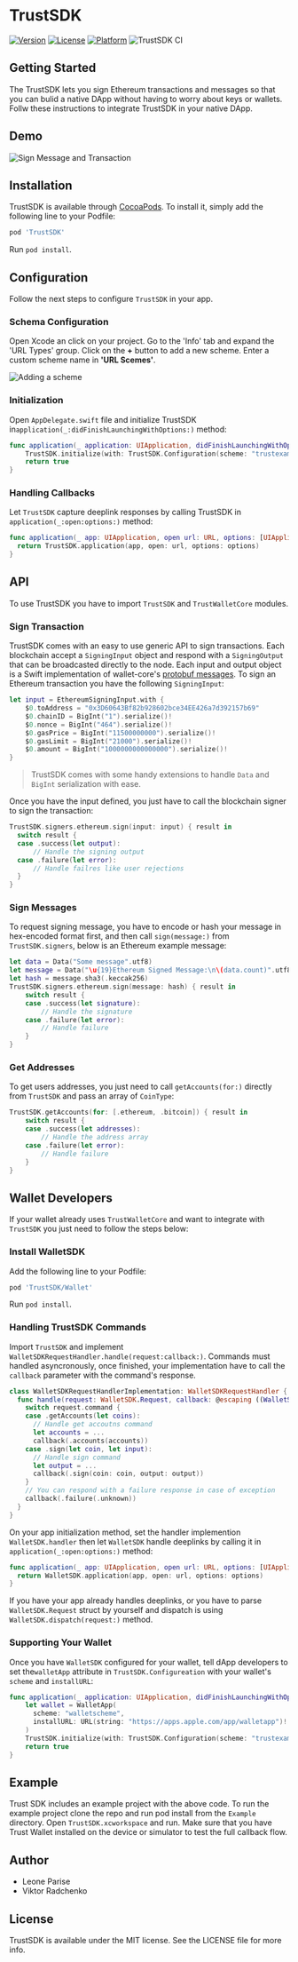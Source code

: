 # TrustSDK

[![Version](https://img.shields.io/cocoapods/v/TrustSDK.svg?style=flat)](https://cocoapods.org/pods/TrustSDK)
[![License](https://img.shields.io/cocoapods/l/TrustSDK.svg?style=flat)](https://cocoapods.org/pods/TrustSDK)
[![Platform](https://img.shields.io/cocoapods/p/TrustSDK.svg?style=flat)](https://cocoapods.org/pods/TrustSDK)
![TrustSDK CI](https://github.com/trustwallet/TrustSDK-iOS/workflows/TrustSDK%20CI/badge.svg)

## Getting Started

The TrustSDK lets you sign Ethereum transactions and messages so that you can bulid a native DApp without having to worry about keys or wallets. Follw these instructions to integrate TrustSDK in your native DApp.

## Demo

![Sign Message and Transaction](docs/demo.gif)


## Installation

TrustSDK is available through [CocoaPods](https://cocoapods.org). To install it, simply add the following line to your Podfile:

```ruby
pod 'TrustSDK'
```

Run `pod install`.

## Configuration

Follow the next steps to configure `TrustSDK` in your app.

### Schema Configuration

Open Xcode an click on your project. Go to the 'Info' tab and expand the 'URL Types' group. Click on the **+** button to add a new scheme. Enter a custom scheme name in **'URL Scemes'**.

![Adding a scheme](docs/scheme.png)

### Initialization

Open `AppDelegate.swift` file and initialize TrustSDK in`application(_:didFinishLaunchingWithOptions:)` method:

```swift
func application(_ application: UIApplication, didFinishLaunchingWithOptions launchOptions: [UIApplicationLaunchOptionsKey: Any]?) -> Bool {
    TrustSDK.initialize(with: TrustSDK.Configuration(scheme: "trustexample"))
    return true
}
```

### Handling Callbacks

Let `TrustSDK` capture deeplink responses by calling TrustSDK in `application(_:open:options:)` method:

```swift
func application(_ app: UIApplication, open url: URL, options: [UIApplicationOpenURLOptionsKey : Any] = [:]) -> Bool {
  return TrustSDK.application(app, open: url, options: options)
}
```

## API

To use TrustSDK you have to import `TrustSDK` and `TrustWalletCore` modules.

### Sign Transaction

TrustSDK comes with an easy to use generic API to sign transactions. Each blockchain accept a `SigningInput` object and respond with a `SigningOutput` that can be broadcasted directly to the node. Each input and output object is a Swift implementation of wallet-core's [ protobuf messages](https://github.com/trustwallet/wallet-core/tree/master/src/proto). To sign an Ethereum transaction you have the following `SigningInput`:

```swift
let input = EthereumSigningInput.with {
    $0.toAddress = "0x3D60643Bf82b928602bce34EE426a7d392157b69"
    $0.chainID = BigInt("1").serialize()!
    $0.nonce = BigInt("464").serialize()!
    $0.gasPrice = BigInt("11500000000").serialize()!
    $0.gasLimit = BigInt("21000").serialize()!
    $0.amount = BigInt("1000000000000000").serialize()!
}
```

 > TrustSDK comes with some handy extensions to handle `Data` and `BigInt` serialization with ease.

Once you have the input defined, you just have to call the blockchain signer to sign the transaction:

```swift
TrustSDK.signers.ethereum.sign(input: input) { result in
  switch result {
  case .success(let output):
      // Handle the signing output
  case .failure(let error):
      // Handle failres like user rejections
  }
}
```

### Sign Messages

To request signing message, you have to encode or hash your message in hex-encoded format first, and then call `sign(message:)` from `TrustSDK.signers`, below is an Ethereum example message:

```swift
let data = Data("Some message".utf8)
let message = Data("\u{19}Ethereum Signed Message:\n\(data.count)".utf8)
let hash = message.sha3(.keccak256)
TrustSDK.signers.ethereum.sign(message: hash) { result in
    switch result {
    case .success(let signature):
        // Handle the signature
    case .failure(let error):
        // Handle failure
    }
}
```

### Get Addresses

To get users addresses, you just need to call `getAccounts(for:)` directly from `TrustSDK` and pass an array of `CoinType`:

```swift
TrustSDK.getAccounts(for: [.ethereum, .bitcoin]) { result in
    switch result {
    case .success(let addresses):
        // Handle the address array
    case .failure(let error):
        // Handle failure
    }
}
```

## Wallet Developers
If your wallet already uses `TrustWalletCore` and want to integrate with `TrustSDK` you just need to follow the steps below:


### Install WalletSDK

Add the following line to your Podfile:


```ruby
pod 'TrustSDK/Wallet'
```

Run `pod install`.

### Handling TrustSDK Commands

Import `TrustSDK` and implement `WalletSDKRequestHandler.handle(request:callback:)`. Commands must handled asyncronously, once
finished, your implementation have to call the `callback` parameter with the command's response.


```swift
class WalletSDKRequestHandlerImplementation: WalletSDKRequestHandler {
  func handle(request: WalletSDK.Request, callback: @escaping ((WalletSDK.Response) -> Void)) {
    switch request.command {
    case .getAccounts(let coins):
      // Handle get accoutns command
      let accounts = ...
      callback(.accounts(accounts))
    case .sign(let coin, let input):
      // Handle sign command
      let output = ...
      callback(.sign(coin: coin, output: output))
    }    
    // You can respond with a failure response in case of exception
    callback(.failure(.unknown))
  }
}
```

On your app initialization method, set the handler implemention `WalletSDK.handler` then let `WalletSDK` handle deeplinks by calling it in `application(_:open:options:)` method:

```swift
func application(_ app: UIApplication, open url: URL, options: [UIApplicationOpenURLOptionsKey : Any] = [:]) -> Bool {
  return WalletSDK.application(app, open: url, options: options)
}
```

If you have your app already handles deeplinks, or you have to parse `WalletSDK.Request` struct by yourself and dispatch is 
using `WalletSDK.dispatch(request:)` method.

### Supporting Your Wallet

Once you have `WalletSDK` configured for your wallet, tell dApp developers to set the`walletApp` attribute in `TrustSDK.Configureation` with your wallet's `scheme` and `installURL`:

```swift
func application(_ application: UIApplication, didFinishLaunchingWithOptions launchOptions: [UIApplicationLaunchOptionsKey: Any]?) -> Bool {
    let wallet = WalletApp(
      scheme: "walletscheme",
      installURL: URL(string: "https://apps.apple.com/app/walletapp")!
    )
    TrustSDK.initialize(with: TrustSDK.Configuration(scheme: "trustexample", walletApp: wallet))
    return true
}
```

## Example

Trust SDK includes an example project with the above code. To run the example project clone the repo and run pod install from the `Example` directory. Open `TrustSDK.xcworkspace` and run. Make sure that you have Trust Wallet installed on the device or simulator to test the full callback flow.

## Author

* Leone Parise
* Viktor Radchenko

## License

TrustSDK is available under the MIT license. See the LICENSE file for more info.
